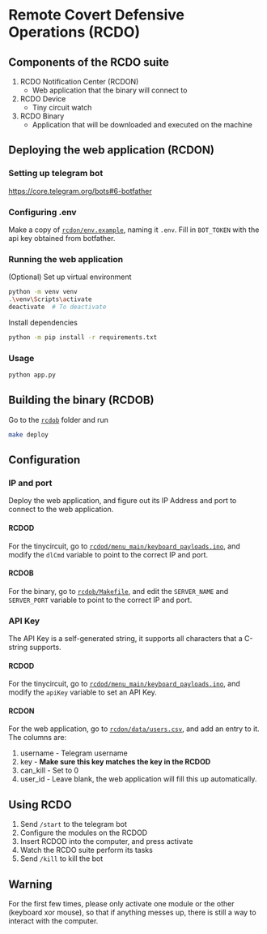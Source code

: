 # Remote Covert Defensive Operations (RCDO)

## Components of the RCDO suite
1. RCDO Notification Center (RCDON)
    - Web application that the binary will connect to
2. RCDO Device
    - Tiny circuit watch
3. RCDO Binary
    - Application that will be downloaded and executed on the machine

## Deploying the web application (RCDON)
### Setting up telegram bot
https://core.telegram.org/bots#6-botfather

### Configuring .env
Make a copy of [`rcdon/env.example`](rcdon/env.example), naming it `.env`. Fill
in `BOT_TOKEN` with the api key obtained from botfather.

### Running the web application
(Optional) Set up virtual environment
```bash
python -m venv venv
.\venv\Scripts\activate
deactivate  # To deactivate
```

Install dependencies
```bash
python -m pip install -r requirements.txt
```

### Usage
```bash
python app.py
```
## Building the binary (RCDOB)
Go to the [`rcdob`](rcdob) folder and run
```bash
make deploy
```

## Configuration

### IP and port
Deploy the web application, and figure out its IP Address and port to connect
to the web application.

#### RCDOD
For the tinycircuit, go to
[`rcdod/menu_main/keyboard_payloads.ino`](rcdod/menu_main/keyboard_payloads.ino),
and modify the `dlCmd` variable to point to the correct IP and port.

#### RCDOB
For the binary, go to [`rcdob/Makefile`](rcdob/Makefile), and edit the
`SERVER_NAME` and `SERVER_PORT` variable to point to the correct IP and port.

### API Key
The API Key is a self-generated string, it supports all characters that a
C-string supports.

#### RCDOD
For the tinycircuit, go to
[`rcdod/menu_main/keyboard_payloads.ino`](rcdod/menu_main/keyboard_payloads.ino),
and modify the `apiKey` variable to set an API Key.

#### RCDON
For the web application, go to [`rcdon/data/users.csv`](rcdon/data/users.csv),
and add an entry to it. The columns are:
1. username - Telegram username
2. key - **Make sure this key matches the key in the RCDOD**
3. can_kill - Set to 0
4. user_id - Leave blank, the web application will fill this up automatically.

## Using RCDO
1. Send `/start` to the telegram bot
2. Configure the modules on the RCDOD
3. Insert RCDOD into the computer, and press activate
4. Watch the RCDO suite perform its tasks
5. Send `/kill` to kill the bot

## Warning
For the first few times, please only activate one module or the other
(keyboard xor mouse), so that if anything messes up, there is still a
way to interact with the computer.

